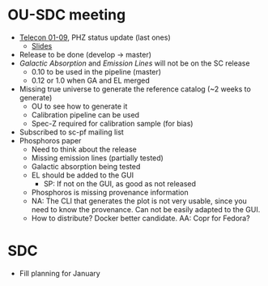 # OU-SDC meeting

* [Telecon 01-09](https://euclid.roe.ac.uk/projects/ec_sgs_challenges/wiki/SC456_Meetings), PHZ status update (last ones)
    * [Slides](https://docs.google.com/presentation/d/1PLEKVrZ7MvrRLHjDs6LJ8s25skYVfLhB0QPPUX9MME4)
* Release to be done (develop -> master)
* *Galactic Absorption* and *Emission Lines* will not be on the SC release
    * 0.10 to be used in the pipeline (master)
    * 0.12 or 1.0 when GA and EL merged
* Missing true universe to generate the reference catalog (~2 weeks to generate)
    * OU to see how to generate it
    * Calibration pipeline can be used
    * Spec-Z required for calibration sample (for bias)
* Subscribed to sc-pf mailing list
* Phosphoros paper
    * Need to think about the release
    * Missing emission lines (partially tested)
    * Galactic absorption being tested
    * EL should be added to the GUI
        * SP: If not on the GUI, as good as not released
    * Phosphoros is missing provenance information
    * NA: The CLI that generates the plot is not very usable, since you need to know the provenance. Can not be easily adapted to the GUI.
    * How to distribute? Docker better candidate. AA: Copr for Fedora?
    
# SDC

* Fill planning for January
